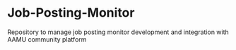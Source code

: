 # Job-Posting-Monitor
Repository to manage job posting monitor development and integration with AAMU community platform 
